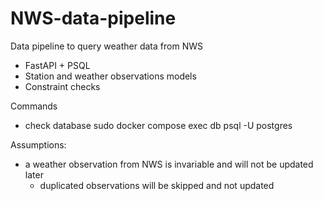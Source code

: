 # NWS-data-pipeline
Data pipeline to query weather data from NWS

- FastAPI + PSQL
- Station and weather observations models
- Constraint checks


Commands

- check database 
sudo docker compose exec db psql -U postgres


Assumptions:
- a weather observation from NWS is invariable and will not be updated later
    - duplicated observations will be skipped and not updated